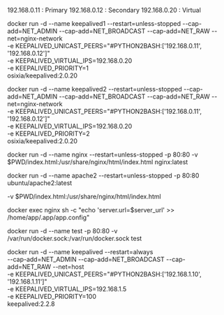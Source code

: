 192.168.0.11 : Primary
192.168.0.12 : Secondary
192.168.0.20 : Virtual

docker run -d --name keepalived1 --restart=unless-stopped --cap-add=NET_ADMIN --cap-add=NET_BROADCAST --cap-add=NET_RAW --net=nginx-network \
 -e KEEPALIVED_UNICAST_PEERS="#PYTHON2BASH:['192.168.0.11', '192.168.0.12']" \
 -e KEEPALIVED_VIRTUAL_IPS=192.168.0.20 \
 -e KEEPALIVED_PRIORITY=1 \
 osixia/keepalived:2.0.20

docker run -d --name keepalived2 --restart=unless-stopped --cap-add=NET_ADMIN --cap-add=NET_BROADCAST --cap-add=NET_RAW --net=nginx-network \
 -e KEEPALIVED_UNICAST_PEERS="#PYTHON2BASH:['192.168.0.11', '192.168.0.12']" \
 -e KEEPALIVED_VIRTUAL_IPS=192.168.0.20 \
 -e KEEPALIVED_PRIORITY=2 \
 osixia/keepalived:2.0.20

docker run -d --name nginx --restart=unless-stopped -p 80:80 -v $PWD/index.html:/usr/share/nginx/html/index.html nginx:latest

docker run -d --name apache2 --restart=unless-stopped -p 80:80 ubuntu/apache2:latest

-v $PWD/index.html:/usr/share/nginx/html/index.html

docker exec nginx sh -c "echo 'server.url=$server_url' >> /home/app/.app/app.config"

docker run -d --name test -p 80:80 -v /var/run/docker.sock:/var/run/docker.sock test

docker run -d --name keepalived --restart=always \
 --cap-add=NET_ADMIN --cap-add=NET_BROADCAST --cap-add=NET_RAW --net=host \
 -e KEEPALIVED_UNICAST_PEERS="#PYTHON2BASH:['192.168.1.10', '192.168.1.11']" \
 -e KEEPALIVED_VIRTUAL_IPS=192.168.1.5 \
 -e KEEPALIVED_PRIORITY=100 \
 keepalived:2.2.8
